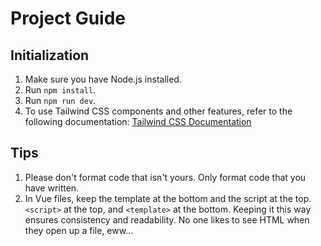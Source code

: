 # Project Guide

## Initialization

1. Make sure you have Node.js installed.
2. Run `npm install`.
3. Run `npm run dev`.
4. To use Tailwind CSS components and other features, refer to the following documentation: [Tailwind CSS Documentation](https://tailwindcss.com/)

## Tips

1. Please don't format code that isn't yours. Only format code that you have written.
2. In Vue files, keep the template at the bottom and the script at the top. `<script>` at the top, and `<template>` at the bottom. Keeping it this way ensures consistency and readability. No one likes to see HTML when they open up a file, eww...
